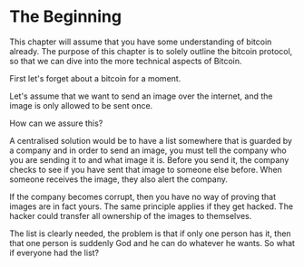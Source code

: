 # **The Beginning**

This chapter will assume that you have some understanding of bitcoin already. The purpose of this chapter is to solely outline the bitcoin protocol, so that we can dive into the more technical aspects of Bitcoin.  
  
First let's forget about a bitcoin for a moment.  
  
Let's assume that we want to send an image over the internet, and the image is only allowed to be sent once.

How can we assure this?  
  
A centralised solution would be to have a list somewhere that is guarded by a company and in order to send an image, you must tell the company who you are sending it to and what image it is. Before you send it, the company checks to see if you have sent that image to someone else before. When someone receives the image, they also alert the company.   
  
If the company becomes corrupt, then you have no way of proving that images are in fact yours. The same principle applies if they get hacked. The hacker could transfer all ownership of the images to themselves.  
  
The list is clearly needed, the problem is that if only one person has it, then that one person is suddenly God and he can do whatever he wants. So what if everyone had the list?

